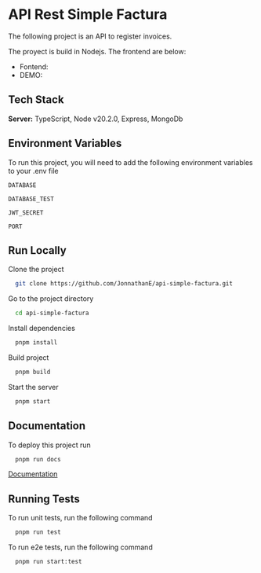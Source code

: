 # API Rest Simple Factura

The following project is an API to register invoices.

The proyect is build in Nodejs. The frontend are below:

- Fontend: 
- DEMO: 

## Tech Stack

**Server:** TypeScript, Node v20.2.0, Express, MongoDb


## Environment Variables

To run this project, you will need to add the following environment variables to your .env file

`DATABASE`

`DATABASE_TEST`

`JWT_SECRET`

`PORT`


    
## Run Locally

Clone the project

```bash
  git clone https://github.com/JonnathanE/api-simple-factura.git
```

Go to the project directory

```bash
  cd api-simple-factura
```

Install dependencies

```bash
  pnpm install
```

Build project

```bash
  pnpm build
```

Start the server

```bash
  pnpm start
```

  
## Documentation

To deploy this project run

```bash
  pnpm run docs
```
[Documentation](https://linktodocumentation)
  
## Running Tests

To run unit tests, run the following command

```bash
  pnpm run test
```

To run e2e tests, run the following command

```bash
  pnpm run start:test
```

